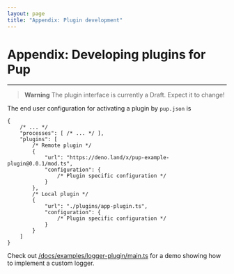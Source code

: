 ```yaml
---
layout: page
title: "Appendix: Plugin development"
---
```


# Appendix: Developing plugins for Pup

***

> **Warning** The plugin interface is currently a Draft. Expect it to change!

The end user configuration for activating a plugin by `pup.json` is

```jsonc
{
    /* ... */
    "processes": [ /* ... */ ],
    "plugins": [
        /* Remote plugin */
        {
            "url": "https://deno.land/x/pup-example-plugin@0.0.1/mod.ts",
            "configuration": {
                /* Plugin specific configuration */
            }
        },
        /* Local plugin */
        {
            "url": "./plugins/app-plugin.ts",
            "configuration": {
                /* Plugin specific configuration */
            }
        }
    ]
}
```

Check out [/docs/examples/logger-plugin/main.ts](https://github.com/Hexagon/pup/tree/main/docs/examples/logger-plugin/main.ts) for a demo showing how to implement a custom logger.
